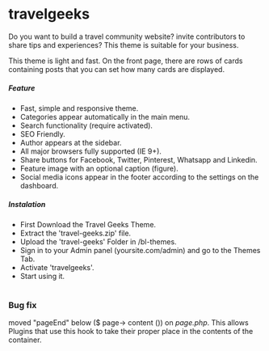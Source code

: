 # travelgeeks
<p>Do you want to build a travel community website? invite contributors to share tips and experiences? This theme is suitable for your business.</p>
<p>This theme is light and fast. On the front page, there are rows of cards containing posts that you can set how many cards are displayed.</p>
<h5>Feature</h5>
<ul>
<li>Fast, simple and responsive theme.</li>
<li>Categories appear automatically in the main menu. </li>
<li>Search functionality (require activated). </li>
<li>SEO Friendly.</li>
<li>Author appears at the sidebar.</li>
<li>All major browsers fully supported (IE 9+).</li>
<li>Share buttons for Facebook, Twitter, Pinterest, Whatsapp and Linkedin.</li>
<li>Feature image with an optional caption (figure).</li>
<li>Social media icons appear in the footer according to the settings on the dashboard.</li>
</ul>
<h5>Instalation</h5>
<ul>
<li>First Download the Travel Geeks Theme.</li>
<li>Extract the 'travel-geeks.zip' file.</li>
<li>Upload the 'travel-geeks' Folder in /bl-themes.</li>
<li>Sign in to your Admin panel (yoursite.com/admin) and go to the Themes Tab.</li>
<li>Activate 'travelgeeks'.</li>
<li>Start using it.</li>
</ul>

# <h3>Bug fix</h3>
moved "pageEnd" below ($ page-> content ()) on <i>page.php</i>. This allows Plugins that use this hook to take their proper place in the contents of the container.
